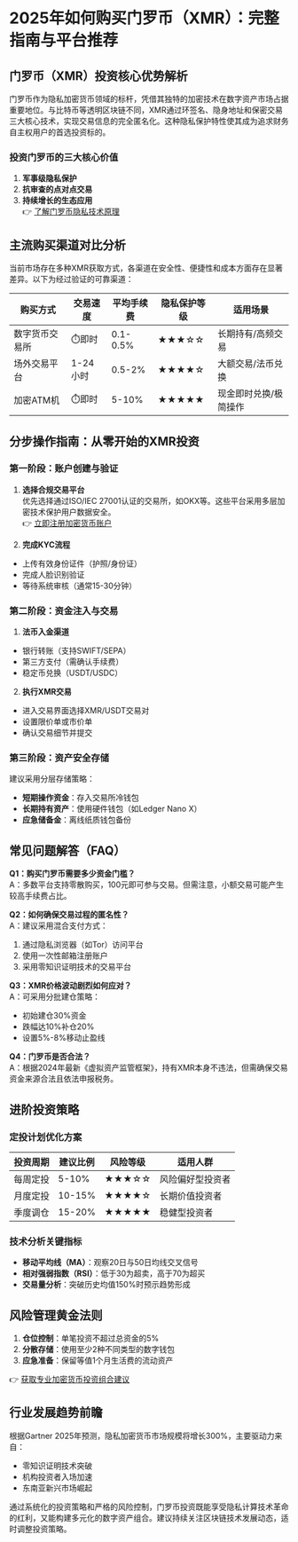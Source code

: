 # 2025年如何购买门罗币（XMR）：完整指南与平台推荐

## 门罗币（XMR）投资核心优势解析  
门罗币作为隐私加密货币领域的标杆，凭借其独特的加密技术在数字资产市场占据重要地位。与比特币等透明区块链不同，XMR通过环签名、隐身地址和保密交易三大核心技术，实现交易信息的完全匿名化。这种隐私保护特性使其成为追求财务自主权用户的首选投资标的。

### 投资门罗币的三大核心价值
1. **军事级隐私保护**  
2. **抗审查的点对点交易**  
3. **持续增长的生态应用**  
👉 [了解门罗币隐私技术原理](https://bit.ly/okx_welcome)

## 主流购买渠道对比分析  
当前市场存在多种XMR获取方式，各渠道在安全性、便捷性和成本方面存在显著差异。以下为经过验证的可靠渠道：

| 购买方式       | 交易速度 | 平均手续费 | 隐私保护等级 | 适用场景               |
|----------------|----------|------------|--------------|------------------------|
| 数字货币交易所 | ⏱️即时    | 0.1-0.5%   | ★★★☆☆        | 长期持有/高频交易       |
| 场外交易平台   | 1-24小时 | 0.5-2%     | ★★★★☆        | 大额交易/法币兑换       |
| 加密ATM机      | ⏱️即时    | 5-10%      | ★★★★★        | 现金即时兑换/极简操作   |

## 分步操作指南：从零开始的XMR投资  
### 第一阶段：账户创建与验证  
1. **选择合规交易平台**  
优先选择通过ISO/IEC 27001认证的交易所，如OKX等。这些平台采用多层加密技术保护用户数据安全。  
👉 [立即注册加密货币账户](https://bit.ly/okx_welcome)  

2. **完成KYC流程**  
- 上传有效身份证件（护照/身份证）  
- 完成人脸识别验证  
- 等待系统审核（通常15-30分钟）

### 第二阶段：资金注入与交易  
1. **法币入金渠道**  
- 银行转账（支持SWIFT/SEPA）  
- 第三方支付（需确认手续费）  
- 稳定币兑换（USDT/USDC）  

2. **执行XMR交易**  
- 进入交易界面选择XMR/USDT交易对  
- 设置限价单或市价单  
- 确认交易细节并提交  

### 第三阶段：资产安全存储  
建议采用分层存储策略：  
- **短期操作资金**：存入交易所冷钱包  
- **长期持有资产**：使用硬件钱包（如Ledger Nano X）  
- **应急储备金**：离线纸质钱包备份  

## 常见问题解答（FAQ）  
**Q1：购买门罗币需要多少资金门槛？**  
A：多数平台支持零散购买，100元即可参与交易。但需注意，小额交易可能产生较高手续费占比。

**Q2：如何确保交易过程的匿名性？**  
A：建议采用混合支付方式：  
1. 通过隐私浏览器（如Tor）访问平台  
2. 使用一次性邮箱注册账户  
3. 采用零知识证明技术的交易平台  

**Q3：XMR价格波动剧烈如何应对？**  
A：可采用分批建仓策略：  
- 初始建仓30%资金  
- 跌幅达10%补仓20%  
- 设置5%-8%移动止盈线  

**Q4：门罗币是否合法？**  
A：根据2024年最新《虚拟资产监管框架》，持有XMR本身不违法，但需确保交易资金来源合法且依法申报税务。

## 进阶投资策略  
### 定投计划优化方案  
| 投资周期 | 建议比例 | 风险等级 | 适用人群           |
|----------|----------|----------|--------------------|
| 每周定投 | 5-10%    | ★★★☆☆    | 风险偏好型投资者   |
| 月度定投 | 10-15%   | ★★★★☆    | 长期价值投资者     |
| 季度调仓 | 15-20%   | ★★★★★    | 稳健型投资者       |

### 技术分析关键指标  
- **移动平均线（MA）**：观察20日与50日均线交叉信号  
- **相对强弱指数（RSI）**：低于30为超卖，高于70为超买  
- **交易量分析**：突破历史均值150%时预示趋势形成  

## 风险管理黄金法则  
1. **仓位控制**：单笔投资不超过总资金的5%  
2. **分散存储**：使用至少2种不同类型的数字钱包  
3. **应急准备**：保留等值1个月生活费的流动资产  

👉 [获取专业加密货币投资组合建议](https://bit.ly/okx_welcome)  

## 行业发展趋势前瞻  
根据Gartner 2025年预测，隐私加密货币市场规模将增长300%，主要驱动力来自：  
- 零知识证明技术突破  
- 机构投资者入场加速  
- 东南亚新兴市场崛起  

通过系统化的投资策略和严格的风险控制，门罗币投资既能享受隐私计算技术革命的红利，又能构建多元化的数字资产组合。建议持续关注区块链技术发展动态，适时调整投资策略。